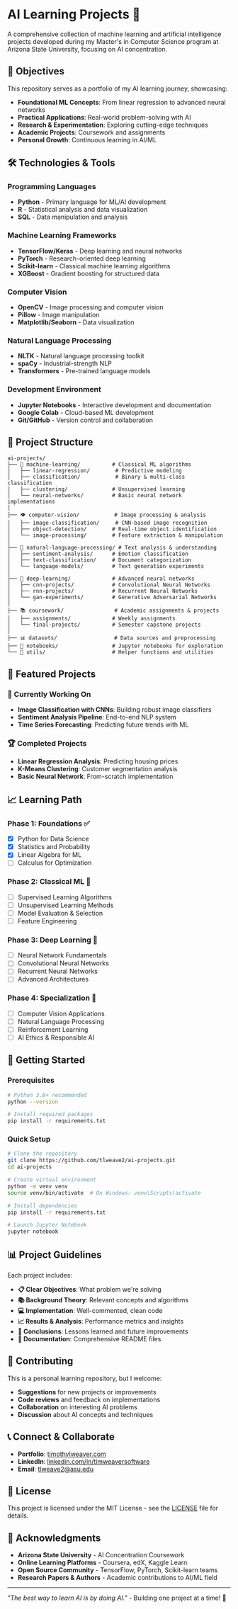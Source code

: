 # AI Learning Projects 🤖

A comprehensive collection of machine learning and artificial intelligence projects developed during my Master's in Computer Science program at Arizona State University, focusing on AI concentration.

## 🎯 Objectives

This repository serves as a portfolio of my AI learning journey, showcasing:
- **Foundational ML Concepts**: From linear regression to advanced neural networks
- **Practical Applications**: Real-world problem-solving with AI
- **Research & Experimentation**: Exploring cutting-edge techniques
- **Academic Projects**: Coursework and assignments
- **Personal Growth**: Continuous learning in AI/ML

## 🛠️ Technologies & Tools

### Programming Languages
- **Python** - Primary language for ML/AI development
- **R** - Statistical analysis and data visualization
- **SQL** - Data manipulation and analysis

### Machine Learning Frameworks
- **TensorFlow/Keras** - Deep learning and neural networks
- **PyTorch** - Research-oriented deep learning
- **Scikit-learn** - Classical machine learning algorithms
- **XGBoost** - Gradient boosting for structured data

### Computer Vision
- **OpenCV** - Image processing and computer vision
- **Pillow** - Image manipulation
- **Matplotlib/Seaborn** - Data visualization

### Natural Language Processing
- **NLTK** - Natural language processing toolkit
- **spaCy** - Industrial-strength NLP
- **Transformers** - Pre-trained language models

### Development Environment
- **Jupyter Notebooks** - Interactive development and documentation
- **Google Colab** - Cloud-based ML development
- **Git/GitHub** - Version control and collaboration

## 📁 Project Structure

```
ai-projects/
├── 🤖 machine-learning/          # Classical ML algorithms
│   ├── linear-regression/        # Predictive modeling
│   ├── classification/           # Binary & multi-class classification
│   ├── clustering/              # Unsupervised learning
│   └── neural-networks/         # Basic neural network implementations
│
├── 👁️ computer-vision/           # Image processing & analysis
│   ├── image-classification/     # CNN-based image recognition
│   ├── object-detection/        # Real-time object identification
│   └── image-processing/        # Feature extraction & manipulation
│
├── 💬 natural-language-processing/ # Text analysis & understanding
│   ├── sentiment-analysis/      # Emotion classification
│   ├── text-classification/     # Document categorization
│   └── language-models/         # Text generation experiments
│
├── 🧠 deep-learning/             # Advanced neural networks
│   ├── cnn-projects/            # Convolutional Neural Networks
│   ├── rnn-projects/            # Recurrent Neural Networks
│   └── gan-experiments/         # Generative Adversarial Networks
│
├── 📚 coursework/                # Academic assignments & projects
│   ├── assignments/             # Weekly assignments
│   └── final-projects/          # Semester capstone projects
│
├── 📊 datasets/                  # Data sources and preprocessing
├── 📓 notebooks/                 # Jupyter notebooks for exploration
└── 🔧 utils/                     # Helper functions and utilities
```

## 🚀 Featured Projects

### 🌟 Currently Working On
- **Image Classification with CNNs**: Building robust image classifiers
- **Sentiment Analysis Pipeline**: End-to-end NLP system
- **Time Series Forecasting**: Predicting future trends with ML

### 🏆 Completed Projects
- **Linear Regression Analysis**: Predicting housing prices
- **K-Means Clustering**: Customer segmentation analysis
- **Basic Neural Network**: From-scratch implementation

## 📈 Learning Path

### Phase 1: Foundations ✅
- [x] Python for Data Science
- [x] Statistics and Probability
- [x] Linear Algebra for ML
- [ ] Calculus for Optimization

### Phase 2: Classical ML 🔄
- [ ] Supervised Learning Algorithms
- [ ] Unsupervised Learning Methods
- [ ] Model Evaluation & Selection
- [ ] Feature Engineering

### Phase 3: Deep Learning 📅
- [ ] Neural Network Fundamentals
- [ ] Convolutional Neural Networks
- [ ] Recurrent Neural Networks
- [ ] Advanced Architectures

### Phase 4: Specialization 🎯
- [ ] Computer Vision Applications
- [ ] Natural Language Processing
- [ ] Reinforcement Learning
- [ ] AI Ethics & Responsible AI

## 🔧 Getting Started

### Prerequisites
```bash
# Python 3.8+ recommended
python --version

# Install required packages
pip install -r requirements.txt
```

### Quick Setup
```bash
# Clone the repository
git clone https://github.com/tlweave2/ai-projects.git
cd ai-projects

# Create virtual environment
python -m venv venv
source venv/bin/activate  # On Windows: venv\Scripts\activate

# Install dependencies
pip install -r requirements.txt

# Launch Jupyter Notebook
jupyter notebook
```

## 📊 Project Guidelines

Each project includes:
- **📋 Clear Objectives**: What problem we're solving
- **📚 Background Theory**: Relevant concepts and algorithms
- **💻 Implementation**: Well-commented, clean code
- **📈 Results & Analysis**: Performance metrics and insights
- **🤔 Conclusions**: Lessons learned and future improvements
- **📖 Documentation**: Comprehensive README files

## 🤝 Contributing

This is a personal learning repository, but I welcome:
- **Suggestions** for new projects or improvements
- **Code reviews** and feedback on implementations
- **Collaboration** on interesting AI problems
- **Discussion** about AI concepts and techniques

## 📞 Connect & Collaborate

- **Portfolio**: [timothylweaver.com](https://timothylweaver.com)
- **LinkedIn**: [linkedin.com/in/timweaversoftware](https://linkedin.com/in/timweaversoftware)
- **Email**: tlweave2@asu.edu

## 📜 License

This project is licensed under the MIT License - see the [LICENSE](LICENSE) file for details.

## 🙏 Acknowledgments

- **Arizona State University** - AI Concentration Coursework
- **Online Learning Platforms** - Coursera, edX, Kaggle Learn
- **Open Source Community** - TensorFlow, PyTorch, Scikit-learn teams
- **Research Papers & Authors** - Academic contributions to AI/ML field

---

*"The best way to learn AI is by doing AI."* - Building one project at a time! 🚀

